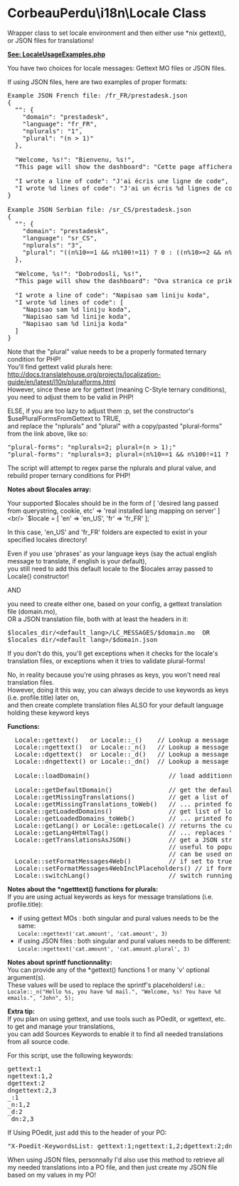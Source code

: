 # CorbeauPerdu\i18n\Locale Class
Wrapper class to set locale environment and then either use *nix gettext(), or JSON files for translations!

<a href="https://github.com/ravenlost/PHP_Locale/blob/master/UsageExamples/LocaleUsageExamples.php">**See: LocaleUsageExamples.php**</a>

You have two choices for locale messages: Gettext MO files or JSON files.

If using JSON files, here are two examples of proper formats:

<pre>
Example JSON French file: <locales_dir>/fr_FR/prestadesk.json
{
  "": {
    "domain": "prestadesk",
    "language": "fr_FR",
    "nplurals": "1",
    "plural": "(n > 1)"
  },

  "Welcome, %s!": "Bienvenu, %s!",
  "This page will show the dashboard": "Cette page affichera le tableau de bord",

  "I wrote a line of code": "J'ai écris une ligne de code",
  "I wrote %d lines of code": "J'ai un écris %d lignes de code"
}

Example JSON Serbian file: <locales_dir>/sr_CS/prestadesk.json
{
  "": {
    "domain": "prestadesk",
    "language": "sr_CS",
    "nplurals": "3",
    "plural": "((n%10==1 && n%100!=11) ? 0 : ((n%10>=2 && n%10<=4 && (n%100<10 || n%100>=20)) ? 1 : 2))"
  },

  "Welcome, %s!": "Dobrodosli, %s!",
  "This page will show the dashboard": "Ova stranica ce prikazati kontrolnu tablu",

  "I wrote a line of code": "Napisao sam liniju koda",
  "I wrote %d lines of code": [
    "Napisao sam %d liniju koda",
    "Napisao sam %d linije koda",
    "Napisao sam %d linija koda"
  ]
}
</pre>

Note that the "plural" value needs to be a properly formated ternary condition for PHP!<br/>
You'll find gettext valid plurals here: http://docs.translatehouse.org/projects/localization-guide/en/latest/l10n/pluralforms.html<br/>
However, since these are for gettext (meaning C-Style ternary conditions), you need to adjust them to be valid in PHP!

ELSE, if you are too lazy to adjust them :p, set the constructor's $usePluralFormsFromGettext to TRUE,<br/>
and replace the "nplurals" and "plural" with a copy/pasted "plural-forms" from the link above, like so:

<pre>
"plural-forms": "nplurals=2; plural=(n > 1);"
"plural-forms": "nplurals=3; plural=(n%10==1 && n%100!=11 ? 0 : n%10>=2 && n%10<=4 && (n%100<10 || n%100>=20) ? 1 : 2);"
</pre>

The script will attempt to regex parse the nplurals and plural value, and rebuild proper ternary conditions for PHP!

**Notes about $locales array:**

Your supported $locales should be in the form of [ 'desired lang passed from querystring, cookie, etc' => 'real installed lang mapping on server' ]<br/>
`$locale = [ 'en' => 'en_US', 'fr' => 'fr_FR' ];`

In this case, 'en_US' and 'fr_FR' folders are expected to exist in your specified locales directory!

Even if you use 'phrases' as your language keys (say the actual english message to translate, if english is your default),<br/>
you still need to add this default locale to the $locales array passed to Locale() constructor!

AND

you need to create either one, based on your config, a gettext translation file (domain.mo),<br/>
OR a JSON translation file, both with at least the headers in it:

<pre>
$locales_dir/&lt;default_lang>/LC_MESSAGES/$domain.mo  OR
$locales_dir/&lt;default_lang>/$domain.json
</pre>

If you don't do this, you'll get exceptions when it checks for the locale's translation files, or exceptions when it tries to validate plural-forms!

No, in reality because you're using phrases as keys, you won't need real translation files.<br/>
However, doing it this way, you can always decide to use keywords as keys (i.e. profile.title) later on,<br/>
and then create complete translation files ALSO for your default language holding these keyword keys


**Functions:**
<pre>
  Locale::gettext()   or Locale::_()    // Lookup a message in the current domain, singular form
  Locale::ngettext()  or Locale::_n()   // Lookup a message in the current domain, plurial form
  Locale::dgettext()  or Locale::_d()   // Lookup a message in a given domain, singular form
  Locale::dngettext() or Locale::_dn()  // Lookup a message in a given domain, plurial form

  Locale::loadDomain()                     // load additionnal domain (translation files), on top of the default one

  Locale::getDefaultDomain()               // get the default domain set
  Locale::getMissingTranslations()         // get a list of missing translations in the page (call this at the very end of your script!)
  Locale::getMissingTranslations_toWeb()   // ... printed for a webpage!
  Locale::getLoadedDomains()               // get list of loaded domains: if using JSON, will also include the actual domain messages data
  Locale::getLoadedDomains_toWeb()         // ... printed for a webpage!
  Locale::getLang() or Locale::getLocale() // returns the currently set lang/locale
  Locale::getLang4HtmlTag()                // ... replaces '_' with '-' for proper format to put in &lt;html> and &lt;meta> html tags
  Locale::getTranslationsAsJSON()          // get a JSON string holding all translations for a given $domain
                                           // useful to populate say a javascript variable and thus get translations even in JS!
                                           // can be used only if using JSON files
  Locale::setFormatMessages4Web()          // if set to true, all returned messages will be htmlentities()'d and line breaks '\n' replaced with '&lt;br/>'
  Locale::setFormatMessages4WebInclPlaceholders() // if formatMessages4Web is on, do we want to also format the placeholder values? Default is true!
  Locale::switchLang()                     // switch running locale to another language; all previously loaded domains will be re-loaded in desired language!
</pre>

__Notes about the *ngetttext() functions for plurals:__<br/>
If you are using actual keywords as keys for message translations (i.e. profile.title):

  - if using gettext MOs : both singular and pural values needs to be the same:<br>
       `Locale::ngettext('cat.amount', 'cat.amount', 3)`
  - if using JSON files  : both singular and pural values needs to be different:<br>
       `Locale::ngettext('cat.amount', 'cat.amount.plural', 3)`

**Notes about sprintf functionnality:**<br/>
You can provide any of the *gettext() functions 1 or many 'v' optional argument(s).<br/>
These values will be used to replace the sprintf's placeholders! i.e.:<br/>
`Locale::_n("Hello %s, you have %d mail.", "Welcome, %s! You have %d emails.", "John", 5);`

**Extra tip:**<br/>
If you plan on using gettext, and use tools such as POedit, or xgettext, etc. to get and manage your translations,<br/>
you can add Sources Keywords to enable it to find all needed translations from all source code.

For this script, use the following keywords:
<pre>
gettext:1
ngettext:1,2
dgettext:2
dngettext:2,3
_:1
_n:1,2
_d:2
_dn:2,3
</pre>

If Using POedit, just add this to the header of your PO:

<pre>
"X-Poedit-KeywordsList: gettext:1;ngettext:1,2;dgettext:2;dngettext:2,3;_:1;_n:1,2;_d:2;_dn:2,3\n"
</pre>

When using JSON files, personnally I'd also use this method to retrieve all my needed translations into a PO file, and then just create my JSON file based on my values in my PO!
